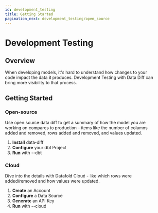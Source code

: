 ```yaml
---
id: development_testing
title: Getting Started
pagination_next: development_testing/open_source
---
```

# Development Testing

## Overview

<!-- ***Replace*** with a quick primer on the importance of Development Testing - what problem is being solved and how our solution is 10x better. -->
When developing models, it's hard to understand how changes to your code impact the data it produces. Development Testing with Data Diff can bring more visibility to that process.

## Getting Started

### Open-source

<!-- ***Replace*** with a quick primer on how open-source solves the problem above. -->
Use open source data diff to get a summary of how the model you are working on compares to production - items like the number of columns added and removed, rows added and removed, and values updated.

1. **Install** data-diff
2. **Configure** your dbt Project
3. **Run** with --dbt

### Cloud

<!-- ***Replace*** with a quick primer on how Cloud build on open-source to solve the problem above. -->
Dive into the details with Datafold Cloud - like which rows were added/removed and how values were updated.

1. **Create** an Account
2. **Configure** a Data Source
3. **Generate** an API Key
4. **Run** with --cloud
